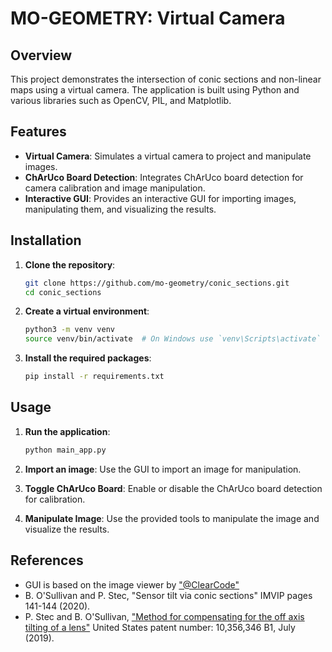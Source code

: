 # MO-GEOMETRY: Virtual Camera

## Overview

This project demonstrates the intersection of conic sections and non-linear maps using a virtual camera. The application is built using Python and various libraries such as OpenCV, PIL, and Matplotlib.

## Features

- **Virtual Camera**: Simulates a virtual camera to project and manipulate images.
- **ChArUco Board Detection**: Integrates ChArUco board detection for camera calibration and image manipulation.
- **Interactive GUI**: Provides an interactive GUI for importing images, manipulating them, and visualizing the results.

## Installation

1. **Clone the repository**:
    ```sh
    git clone https://github.com/mo-geometry/conic_sections.git
    cd conic_sections
    ```

2. **Create a virtual environment**:
    ```sh
    python3 -m venv venv
    source venv/bin/activate  # On Windows use `venv\Scripts\activate`
    ```

3. **Install the required packages**:
    ```sh
    pip install -r requirements.txt
    ```

## Usage

1. **Run the application**:
    ```sh
    python main_app.py
    ```

2. **Import an image**: Use the GUI to import an image for manipulation.

3. **Toggle ChArUco Board**: Enable or disable the ChArUco board detection for calibration.

4. **Manipulate Image**: Use the provided tools to manipulate the image and visualize the results.


## References
- GUI is based on the image viewer by ["@ClearCode"](https://youtu.be/mop6g-c5HEY?t=55983)
- B. O'Sullivan and P. Stec, "Sensor tilt via conic sections" IMVIP pages 141-144 (2020).
- P. Stec and B. O'Sullivan, ["Method for compensating for the off axis tilting of a lens"](https://patents.google.com/patent/US10356346) United States patent number: 10,356,346 B1, July (2019).
